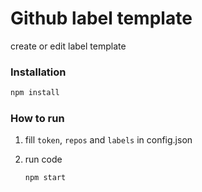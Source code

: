 # Github label template

create or edit label template

### Installation

```bash
npm install
```

### How to run

1. fill `token`, `repos` and `labels` in config.json

2. run code

   ```bash
   npm start
   ```

